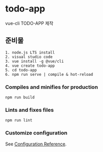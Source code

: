 # todo-app
vue-cli TODO-APP 제작

## 준비물
```
1. node.js LTS install
2. visual studio code
3. vue install -g @vue/cli
4. vue create todo-app
5. cd todo-app
6. npm run serve | compile & hot-reload
```

### Compiles and minifies for production
```
npm run build
```

### Lints and fixes files
```
npm run lint
```

### Customize configuration
See [Configuration Reference](https://cli.vuejs.org/config/).
